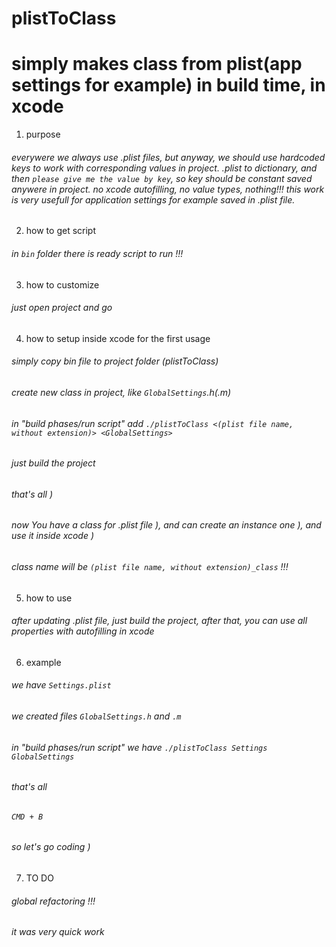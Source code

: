 # plistToClass
# simply makes class from plist(app settings for example) in build time, in xcode

1. purpose
###### everywere we always use .plist files, but anyway, we should use hardcoded keys to work with corresponding values in project. .plist to dictionary, and then `please give me the value by key`, so key should be constant saved anywere in project. no xcode autofilling, no value types, nothing!!! this work is very usefull for application settings for example saved in .plist file.

2. how to get script
###### in `bin` folder there is ready script to run !!!
3. how to customize
###### just open project and go
4. how to setup inside xcode for the first usage
###### simply copy bin file to project folder (plistToClass)
###### create new class in project, like `GlobalSettings`.h(.m)
###### in "build phases/run script" add `./plistToClass <(plist file name, without extension)> <GlobalSettings>`
###### just build the project
###### that's all )
###### now You have a class for .plist file ), and can create an instance one ), and use it inside xcode )
###### class name will be `(plist file name, without extension)_class` !!!
5. how to use
###### after updating .plist file, just build the project, after that, you can use all properties with autofilling in xcode
6. example
###### we have `Settings.plist`
###### we created files `GlobalSettings.h` and `.m`
###### in "build phases/run script" we have `./plistToClass Settings GlobalSettings`
###### that's all
###### `CMD + B`
###### so let's go coding )


7. TO DO 
###### global refactoring !!! 
###### it was very quick work
